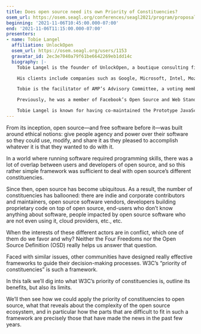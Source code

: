 ```yaml
---
title: Does open source need its own Priority of Constituencies?
osem_url: https://osem.seagl.org/conferences/seagl2021/program/proposals/838
beginning: '2021-11-06T10:45:00.000-07:00'
end: '2021-11-06T11:15:00.000-07:00'
presenters:
- name: Tobie Langel
  affiliation: UnlockOpen
  osem_url: https://osem.seagl.org/users/1153
  gravatar_id: 2ec3e7040a79f61be6642269eb1dd14c
  biography: |-
    Tobie Langel is the founder of UnlockOpen, a boutique consulting firm that helps large organizations build a strong open source culture and leverage it to recruit, retain, and foster top software engineering talent, improve team efficiency and boost innovation.

    His clients include companies such as Google, Microsoft, Intel, Mozilla, Coil, or Airtable.

    Tobie is the facilitator of AMP’s Advisory Committee, a voting member of the OpenJS Foundation Cross Project Council, sits on the Advisory Council of OASIS Open Projects, and is a Founding Member of the Organization for Ethical Source.

    Previously, he was a member of Facebook’s Open Source and Web Standards team, and was Facebook’s Advisory Committee representative at W3C.

    Tobie Langel is known for having co-maintained the Prototype JavaScript Framework. He also edited a number of Web standards, including WebIDL, and led W3C’s Web platform testing effort.
---
```


From its inception, open source—and free software before it—was built around ethical notions: give people agency and power over their software so they could use, modify, and share it as they pleased to accomplish whatever it is that they wanted to do with it.

In a world where running software required programming skills, there was a lot of overlap between users and developers of open source, and so this rather simple framework was sufficient to deal with open source’s different constituencies.

Since then, open source has become ubiquitous. As a result, the number of constituencies has ballooned: there are indie and corporate contributors and maintainers, open source software vendors, developers building proprietary code on top of open source, end-users who don’t know anything about software, people impacted by open source software who are not even using it, cloud providers, etc., etc.

When the interests of these different actors are in conflict, which one of them do we favor and why? Neither the Four Freedoms nor the Open Source Definition (OSD) really helps us answer that question.

Faced with similar issues, other communities have designed really effective frameworks to guide their decision-making processes. W3C’s “priority of constituencies” is such a framework.

In this talk we’ll dig into what W3C’s priority of constituencies is, outline its benefits, but also its limits.

We’ll then see how we could apply the priority of constituencies to open source, what that reveals about the complexity of the open source ecosystem, and in particular how the parts that are difficult to fit in such a framework are precisely those that have made the news in the past few years.
